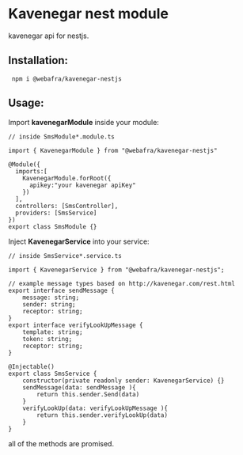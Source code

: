 # Kavenegar nest module

kavenegar api for nestjs.

## Installation:


``` npm i @webafra/kavenegar-nestjs```

## Usage:

Import **kavenegarModule** inside your module:

```
// inside SmsModule*.module.ts

import { KavenegarModule } from "@webafra/kavenegar-nestjs"

@Module({
  imports:[
    KavenegarModule.forRoot({
      apikey:"your kavenegar apiKey"
    })
  ],
  controllers: [SmsController],
  providers: [SmsService]
})
export class SmsModule {}
```

Inject **KavenegarService** into your service: 


```
// inside SmsService*.service.ts

import { KavenegarService } from "@webafra/kavenegar-nestjs";

// example message types based on http://kavenegar.com/rest.html
export interface sendMessage {
    message: string;
    sender: string;
    receptor: string;
}
export interface verifyLookUpMessage {
    template: string;
    token: string;
    receptor: string;
}

@Injectable()
export class SmsService {
    constructor(private readonly sender: KavenegarService) {}
    sendMessage(data: sendMessage ){
        return this.sender.Send(data)
    }
    verifyLookUp(data: verifyLookUpMessage ){
        return this.sender.verifyLookUp(data)
    }
}
```


all of the methods are promised.
